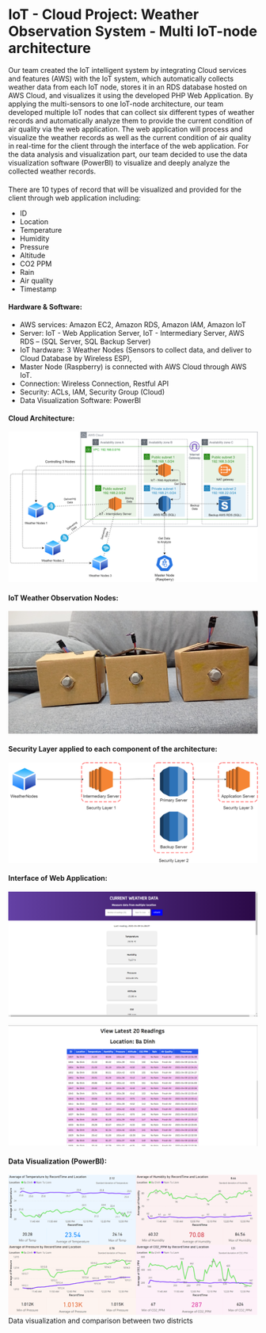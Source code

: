 # IoT - Cloud Project: Weather Observation System - Multi IoT-node architecture

Our team created the IoT intelligent system by integrating Cloud services and features (AWS) with the IoT system, which automatically collects weather data from each IoT node, stores it in an RDS database hosted on AWS Cloud, and visualizes it using the developed PHP Web Application. By applying the multi-sensors to one IoT-node architecture, our team developed multiple IoT nodes that can collect six different types of weather records and automatically analyze them to provide the current condition of air quality via the web application. The web application will process and visualize the weather records as well as the current condition of air quality in real-time for the client through the interface of the web application. For the data analysis and visualization part, our team decided to use the data visualization software (PowerBI) to visualize and deeply analyze the collected weather records.
#### 
There are 10 types of record that will be visualized and provided for the client through web application including:
+ ID
+ Location
+ Temperature
+ Humidity
+ Pressure
+ Altitude
+ CO2 PPM
+ Rain
+ Air quality
+ Timestamp

#### Hardware & Software:
+ AWS services: Amazon EC2, Amazon RDS, Amazon IAM, Amazon IoT
+ Server: IoT - Web Application Server, IoT - Intermediary Server, AWS RDS – (SQL Server, SQL Backup Server)
+ IoT hardware: 3 Weather Nodes (Sensors to collect data, and deliver to Cloud Database by Wireless ESP),
+ Master Node (Raspberry) is connected with AWS Cloud through AWS IoT.
+ Connection: Wireless Connection, Restful API
+ Security: ACLs, IAM, Security Group (Cloud)
+ Data Visualization Software: PowerBI

#### Cloud Architecture:
![alt text](https://github.com/zkl21hoang/cloud-iot-weather-data-analysis/blob/main/images/project-cloud-architecture.png)

#### IoT Weather Observation Nodes:
![alt text](https://github.com/zkl21hoang/cloud-iot-weather-data-analysis/blob/main/images/IoT-weather-observation-nodes.jpg)

#### Security Layer applied to each component of the architecture:
![alt text](https://github.com/zkl21hoang/cloud-iot-weather-data-analysis/blob/main/images/project-cloud-architecture-2.png)

#### Interface of Web Application:
![alt text](https://github.com/zkl21hoang/cloud-iot-weather-data-analysis/blob/main/images/web-app-1.png)

![alt text](https://github.com/zkl21hoang/cloud-iot-weather-data-analysis/blob/main/images/web-app-2.png)

#### Data Visualization (PowerBI):
![alt text](https://github.com/zkl21hoang/cloud-iot-weather-data-analysis/blob/main/images/data-visualization.png)
Data visualization and comparison between two districts
